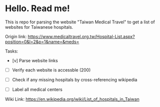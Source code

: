 # Hello. Read me!

This is repo for parsing the website "Taiwan Medical Travel" to get a list of websites for Taiwanese hospitals.

Origin link: 
https://www.medicaltravel.org.tw/Hospital-List.aspx?position=0&l=2&p=1&name=&meds=



Tasks:
- [v] Parse website links
- [ ] Verify each website is accessble (200)
- [ ] Check if any missing hospitals by cross-referencing wikipedia
- [ ] Label all medical centers


Wiki Link:
https://en.wikipedia.org/wiki/List_of_hospitals_in_Taiwan

